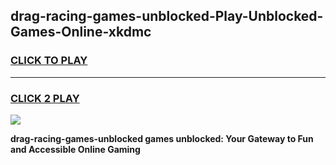 
## drag-racing-games-unblocked-Play-Unblocked-Games-Online-xkdmc
<h3>
<a href="https://premium76.site?title=drag-racing-games-unblocked&ref=25A">CLICK TO PLAY</a></h3>
<hr>

<h3>
<a href="https://premium76.site?title=drag-racing-games-unblocked&ref=25A">CLICK 2 PLAY</a>
  
</h3>

<a href="https://premium76.site?title=drag-racing-games-unblocked&ref=25A"><img src="https://clearcache.store/games.png"></a>


**drag-racing-games-unblocked games unblocked: Your Gateway to Fun and Accessible Online Gaming**
